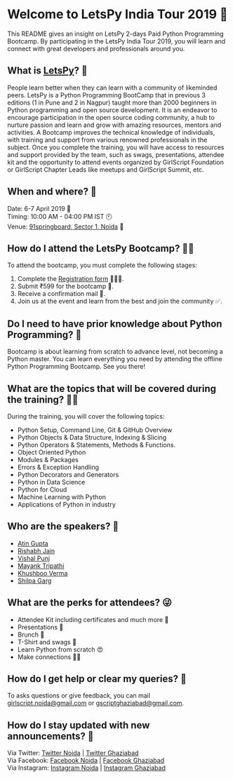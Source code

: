 # Welcome to LetsPy India Tour 2019 🚩

This README gives an insight on LetsPy 2-days Paid Python Programming Bootcamp. By participating in the LetsPy India Tour 2019, you will learn and connect with great developers and professionals around you.

## What is [LetsPy](https://www.letspy.tech/)? 🤔

People learn better when they can learn with a community of likeminded peers. LetsPy is a Python Programming BootCamp that in previous 3 editions (1 in Pune and 2 in Nagpur) taught more than 2000 beginners in Python programming and open source development. It is an endeavor to encourage participation in the open source coding community, a hub to nurture passion and learn and grow with amazing resources, mentors and activities. A Bootcamp improves the technical knowledge of individuals, with training and support from various renowned professionals in the subject. Once you complete the training, you will have access to resources and support provided by the team, such as swags, presentations, attendee kit and the opportunity to attend events organized by GirlScript Foundation or GirlScript Chapter Leads like meetups and GirlScript Summit, etc.

## When and where? 👀
Date: 6-7 April 2019 📅
</br>
Timing: 10:00 AM - 04:00 PM IST 🕙
</br>
Venue: [91springboard, Sector 1, Noida](https://maps.app.goo.gl/Ew5wK) 🏫

## How do I attend the LetsPy Bootcamp? 🙋🏽‍

To attend the bootcamp, you must complete the following stages:

1.  Complete the [Registration form](https://www.letspy.tech/letspy-noida/) 👨🏿‍🏫.
2.  Submit ₹599 for the bootcamp 📝.
3.  Receive a confirmation mail 💬.
4.  Join us at the event and learn from the best and join the community ✅.

## Do I need to have prior knowledge about Python Programming? 🤞

Bootcamp is about learning from scratch to advance level, not becoming a Python master. You can learn everything you need by attending the offline Python Programming Bootcamp. See you there!

## What are the topics that will be covered during the training? 🤷‍♂️

During the training, you will cover the following topics:

- Python Setup, Command Line, Git & GitHub Overview
- Python Objects & Data Structure, Indexing & Slicing
- Python Operators & Statements, Methods & Functions.
- Object Oriented Python
- Modules & Packages
- Errors & Exception Handling
- Python Decorators and Generators
- Python in Data Science
- Python for Cloud
- Machine Learning with Python
- Applications of Python in industry

## Who are the speakers? 💖
- [Atin Gupta](https://github.com/girlscript-noida/lestspy19/blob/master/Speakers/atin-gupta.md)
- [Rishabh Jain]()
- [Vishal Punj](https://github.com/girlscript-noida/lestspy19/blob/master/Speakers/vishal-punj.md)
- [Mayank Tripathi]()
- [Khushboo Verma]()
- [Shilpa Garg]()

## What are the perks for attendees? 😜
- Attendee Kit including certificates and much more 💼
- Presentations 📅
- Brunch 🍕
- T-Shirt and swags 👕
- Learn Python from scratch 😍
- Make connections 👧🧑

## How do I get help or clear my queries? 📧

To asks questions or give feedback, you can mail girlscript.noida@gmail.com or gscriptghaziabad@gmail.com. 

## How  do I stay updated with new announcements? 📢

Via Twitter: [Twitter Noida](https://www.twitter.com/girlscriptnoida) | [Twitter Ghaziabad](https://www.twitter.com/gscriptGZB)
</br>
Via Facebook: [Facebook Noida](https://www.facebook.com/girlscriptnoida) | [Facebook Ghaziabad](https://www.facebook.com/GScriptGhaziabad/)
</br>
Via Instagram: [Instagram Noida](https://www.instagram.com/girlscriptnoida) | [Instagram Ghaziabad](https://www.instagram.com/girlscriptghaziabad)
